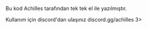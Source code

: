 Bu kod Achilles tarafından tek tek el ile yazılmıştır.

Kullanım için discord'dan ulaşınız discord.gg/achilles 3>